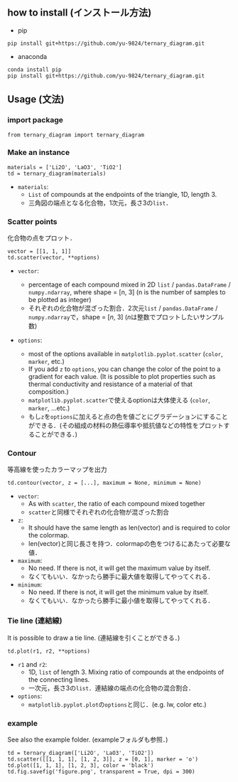 ## how to install (インストール方法)
* pip
~~~
pip install git+https://github.com/yu-9824/ternary_diagram.git
~~~
* anaconda
~~~
conda install pip
pip install git+https://github.com/yu-9824/ternary_diagram.git
~~~

## Usage (文法)
### import package
~~~
from ternary_diagram import ternary_diagram
~~~

### Make an instance
~~~
materials = ['Li2O', 'LaO3', 'TiO2']
td = ternary_diagram(materials)
~~~
* `materials`:
    * `List` of compounds at the endpoints of the triangle, 1D, length 3. 
    * 三角図の端点となる化合物，1次元，長さ3の`list`．

### Scatter points
化合物の点をプロット．
```
vector = [[1, 1, 1]]
td.scatter(vector, **options)
```
* `vector`:
    * percentage of each compound mixed in 2D `list` / `pandas.DataFrame` / `numpy.ndarray`, where shape = [n, 3] (n is the number of samples to be plotted as integer)
    * それぞれの化合物が混ざった割合．2次元`list` / `pandas.DataFrame` / `numpy.ndarray`で，shape = [$n$, 3] ($n$は整数でプロットしたいサンプル数)
    
* `options`:
    * most of the options available in `matplotlib.pyplot.scatter` (`color`, `marker`, etc.)
    * If you add `z` to `options`, you can change the color of the point to a gradient for each value. (It is possible to plot properties such as thermal conductivity and resistance of a material of that composition.)
    * `matplotlib.pyplot.scatter`で使えるoptionは大体使える (`color`, `marker`, ...etc.)
    * もし`z`を`options`に加えると点の色を値ごとにグラデーションにすることができる．(その組成の材料の熱伝導率や抵抗値などの特性をプロットすることができる．)

### Contour
等高線を使ったカラーマップを出力
```
td.contour(vector, z = [...], maximum = None, minimum = None)
```
* `vector`:
    * As with `scatter`, the ratio of each compound mixed together
    * `scatter`と同様でそれぞれの化合物が混ざった割合
* `z`:
    * It should have the same length as len(vector) and is required to color the colormap.
    * len(vector)と同じ長さを持つ．colormapの色をつけるにあたって必要な値．
* `maximum`:
    * No need. If there is not, it will get the maximum value by itself.
    * なくてもいい．なかったら勝手に最大値を取得してやってくれる．
* `minimum`:
    * No need. If there is not, it will get the minimum value by itself.
    * なくてもいい．なかったら勝手に最小値を取得してやってくれる．

### Tie line (連結線)
It is possible to draw a tie line. (連結線を引くことができる．)
```
td.plot(r1, r2, **options)
```
* `r1` and `r2`:
    * 1D, `list` of length 3. Mixing ratio of compounds at the endpoints of the connecting lines.
    * 一次元，長さ3の`list`．連結線の端点の化合物の混合割合．
* `options`:
    * `matplotlib.pyplot.plot`の`options`と同じ．(e.g. lw, color etc.)

### example
See also the example folder. (exampleフォルダも参照．)
```
td = ternary_diagram(['Li2O', 'LaO3', 'TiO2'])
td.scatter([[1, 1, 1], [1, 2, 3]], z = [0, 1], marker = 'o')
td.plot([1, 1, 1], [1, 2, 3], color = 'black')
td.fig.savefig('figure.png', transparent = True, dpi = 300)
```
